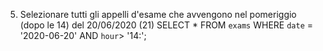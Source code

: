 5. Selezionare tutti gli appelli d'esame che avvengono nel pomeriggio (dopo le 14) del 20/06/2020 (21)
 SELECT * FROM `exams` WHERE `date` = '2020-06-20' AND `hour`> '14:';
